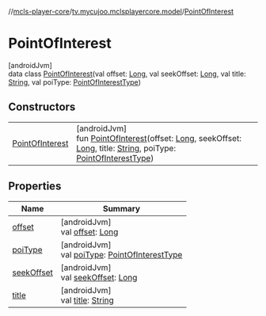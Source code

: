 //[mcls-player-core](../../../index.md)/[tv.mycujoo.mclsplayercore.model](../index.md)/[PointOfInterest](index.md)

# PointOfInterest

[androidJvm]\
data class [PointOfInterest](index.md)(val offset: [Long](https://kotlinlang.org/api/latest/jvm/stdlib/kotlin/-long/index.html), val seekOffset: [Long](https://kotlinlang.org/api/latest/jvm/stdlib/kotlin/-long/index.html), val title: [String](https://kotlinlang.org/api/latest/jvm/stdlib/kotlin/-string/index.html), val poiType: [PointOfInterestType](../-point-of-interest-type/index.md))

## Constructors

| | |
|---|---|
| [PointOfInterest](-point-of-interest.md) | [androidJvm]<br>fun [PointOfInterest](-point-of-interest.md)(offset: [Long](https://kotlinlang.org/api/latest/jvm/stdlib/kotlin/-long/index.html), seekOffset: [Long](https://kotlinlang.org/api/latest/jvm/stdlib/kotlin/-long/index.html), title: [String](https://kotlinlang.org/api/latest/jvm/stdlib/kotlin/-string/index.html), poiType: [PointOfInterestType](../-point-of-interest-type/index.md)) |

## Properties

| Name | Summary |
|---|---|
| [offset](offset.md) | [androidJvm]<br>val [offset](offset.md): [Long](https://kotlinlang.org/api/latest/jvm/stdlib/kotlin/-long/index.html) |
| [poiType](poi-type.md) | [androidJvm]<br>val [poiType](poi-type.md): [PointOfInterestType](../-point-of-interest-type/index.md) |
| [seekOffset](seek-offset.md) | [androidJvm]<br>val [seekOffset](seek-offset.md): [Long](https://kotlinlang.org/api/latest/jvm/stdlib/kotlin/-long/index.html) |
| [title](title.md) | [androidJvm]<br>val [title](title.md): [String](https://kotlinlang.org/api/latest/jvm/stdlib/kotlin/-string/index.html) |
